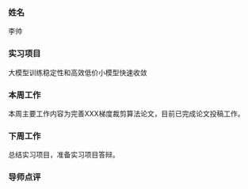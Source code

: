### 姓名
李帅

### 实习项目
大模型训练稳定性和高效低价小模型快速收敛

### 本周工作

本周主要工作内容为完善XXX梯度裁剪算法论文，目前已完成论文投稿工作。

### 下周工作

总结实习项目，准备实习项目答辩。


### 导师点评
